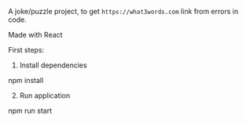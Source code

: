 A joke/puzzle project, to get `https://what3words.com` link from errors in code.

Made with React


First steps:

1. Install dependencies

npm install

2. Run application

npm run start
